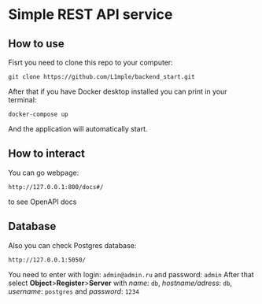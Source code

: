 # Simple REST API service
## How to use
Fisrt you need to clone this repo to your computer:
```
git clone https://github.com/L1mple/backend_start.git
```
After that if you have Docker desktop installed you can print in your terminal:
```
docker-compose up
```
And the application will automatically start.
## How to interact
You can go webpage:
```
http://127.0.0.1:800/docs#/
```
to see OpenAPI docs
## Database
Also you can check Postgres database:
```
http://127.0.0.1:5050/
```
You need to enter with login: ```admin@admin.ru``` and password: ```admin```
After that select **Object**>**Register**>**Server** with *name*: ```db```, *hostname/adress*: ```db```, *username*: ```postgres``` and *password*: ```1234```
